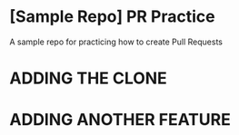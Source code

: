 # [Sample Repo] PR Practice
A sample repo for practicing how to create Pull Requests

# ADDING THE CLONE

# ADDING ANOTHER FEATURE
